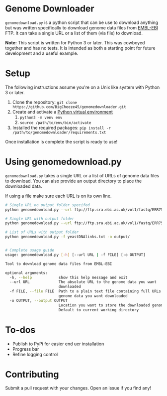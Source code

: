# Genome Downloader
`genomedownload.py` is a python script that can be use to download anything but was written specifically to download 
genome data files from [EMBL-EBI](https://www.ebi.ac.uk/) FTP. It can take a single URL or a list of them (via file) to
download.

**Note:** This script is written for Python 3 or later. This was cowboyed together and has no tests. It 
is intended as both a starting point for future development and a useful example.

# Setup
The following instructions assume you're on a Unix like system with Python 3 or later.

1. Clone the repository: `git clone https://github.com/BigCheeze45/genomedownloader.git`
1. Create and activate a [Python virtual environment](https://tinyurl.com/y6gac52u)
	1. `python3 -m venv env`
	1. `source /path/to/env/bin/activate`
1. Installed the required packages: `pip install -r /path/to/genomedownloader/requirements.txt`

Once installation is complete the script is ready to use!

# Using genomedownload.py
`genomedownload.py` takes a single URL or a list of URLs of genome data files to download. You can also provide an output directory to place the downloaded data.

If using a file make sure each URL is on its own line.

```Bash
# Single URL no output folder specifed
python genomedownload.py --url ftp://ftp.sra.ebi.ac.uk/vol1/fastq/ERR752/ERR752938/ERR752938_1.fastq.gz

# Single URL with output folder
python genomedownload.py --url ftp://ftp.sra.ebi.ac.uk/vol1/fastq/ERR752/ERR752938/ERR752938_1.fastq.gz -o output/

# List of URLs with output folder
python genomedownload.py -f yeastDNAlinks.txt -o output/


# Complete usage guide
usage: genomedownload.py [-h] [--url URL | -f FILE] [-o OUTPUT]

Tool to download genome data files from EMBL-EBI

optional arguments:
  -h, --help            show this help message and exit
  --url URL             The absolute URL to the genome data you want
                        downloaded
  -f FILE, --file FILE  Path to a plain text file containing full URLs to the
                        genome data you want downloaded
  -o OUTPUT, --output OUTPUT
                        Location you want to store the downloaded genome data.
                        Default to current working directory
```

# To-dos
* Publish to PyPi for easier end uer installation
* Progress bar
* Refine logging control

# Contributing
Submit a pull request with your changes. Open an issue if you find any!
